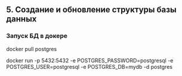 ## 5. Создание и обновление структуры базы данных

### Запуск БД в докере

docker pull postgres

docker run -p 5432:5432 -e POSTGRES_PASSWORD=postgresql -e POSTGRES_USER=postgresql -e POSTGRES_DB=mydb -d postgres